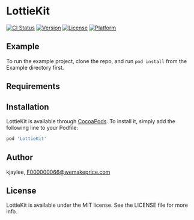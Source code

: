 # LottieKit

[![CI Status](http://img.shields.io/travis/kjaylee/LottieKit.svg?style=flat)](https://travis-ci.org/kjaylee/LottieKit)
[![Version](https://img.shields.io/cocoapods/v/LottieKit.svg?style=flat)](http://cocoapods.org/pods/LottieKit)
[![License](https://img.shields.io/cocoapods/l/LottieKit.svg?style=flat)](http://cocoapods.org/pods/LottieKit)
[![Platform](https://img.shields.io/cocoapods/p/LottieKit.svg?style=flat)](http://cocoapods.org/pods/LottieKit)

## Example

To run the example project, clone the repo, and run `pod install` from the Example directory first.

## Requirements

## Installation

LottieKit is available through [CocoaPods](http://cocoapods.org). To install
it, simply add the following line to your Podfile:

```ruby
pod 'LottieKit'
```

## Author

kjaylee, F000000066@wemakeprice.com

## License

LottieKit is available under the MIT license. See the LICENSE file for more info.
